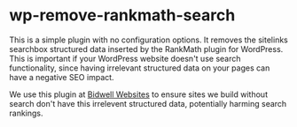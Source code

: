 # wp-remove-rankmath-search

This is a simple plugin with no configuration options. It removes the sitelinks searchbox structured data inserted by the RankMath plugin for WordPress. This is important if your WordPress website doesn't use search functionality, since having irrelevant structured data on your pages can have a negative SEO impact.

We use this plugin at [Bidwell Websites](https://bidwellwebsites.com) to ensure sites we build without search don't have this irrelevent structured data, potentially harming search rankings.
